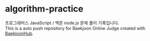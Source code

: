 # algorithm-practice
프로그래머스 JavaScript / 백준 node.js 문제 풀이 기록입니다. </br>
This is a auto push repository for Baekjoon Online Judge created with [BaekjoonHub](https://github.com/BaekjoonHub/BaekjoonHub).
